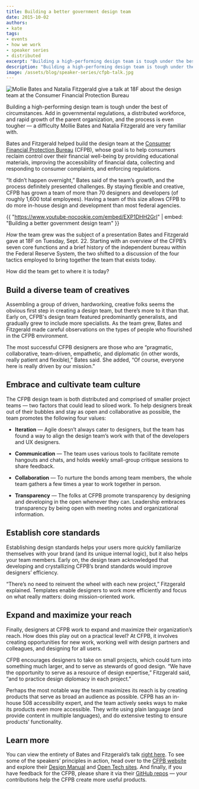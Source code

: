 ```yaml
---
title: Building a better government design team
date: 2015-10-02
authors:
- kate
tags:
- events
- how we work
- speaker series
- distributed
excerpt: "Building a high-performing design team is tough under the best of circumstances. Add in governmental regulations, a distributed workforce, and rapid growth of the parent organization, and the process is even tougher."
description: "Building a high-performing design team is tough under the best of circumstances. Add in governmental regulations, a distributed workforce, and rapid growth of the parent organization, and the process is even tougher."
image: /assets/blog/speaker-series/cfpb-talk.jpg
---
```


![Mollie Bates and Natalia Fitzgerald give a talk at 18F about the design team at the Consumer
Financial Protection Bureau]({{site.baseurl}}/assets/blog/speaker-series/cfpb-talk.jpg)

Building a high-performing design team is tough under the best of
circumstances. Add in governmental regulations, a distributed workforce,
and rapid growth of the parent organization, and the process is even
tougher — a difficulty Mollie Bates and Natalia Fitzgerald are very
familiar with.

Bates and Fitzgerald helped build the design team at the [Consumer
Financial Protection Bureau](http://www.consumerfinance.gov/) (CFPB),
whose goal is to help consumers reclaim control over their financial
well-being by providing educational materials, improving the
accessibility of financial data, collecting and responding to consumer
complaints, and enforcing regulations.

“It didn’t happen overnight,” Bates said of the team’s growth, and the
process definitely presented challenges. By staying flexible and
creative, CFPB has grown a team of more than 70 designers and developers
(of roughly 1,600 total employees). Having a team of this size allows
CFPB to do more in-house design and development than most federal
agencies.

{{ "https://www.youtube-nocookie.com/embed/EXP1DHH2GrI" | embed: "Building a better government design team" }}

*How* the team grew was the subject of a presentation Bates and
Fitzgerald gave at 18F on Tuesday, Sept. 22. Starting with an overview
of the CFPB’s seven core functions and a brief history of the
independent bureau within the Federal Reserve System, the two shifted to
a discussion of the four tactics employed to bring together the team
that exists today.

How did the team get to where it is today?

## Build a diverse team of creatives

Assembling a group of driven, hardworking, creative folks seems the
obvious first step in creating a design team, but there’s more to it
than that. Early on, CFPB's design team featured predominantly
generalists, and gradually grew to include more specialists. As the team
grew, Bates and Fitzgerald made careful observations on the types of
people who flourished in the CFPB environment.

The most successful CFPB designers are those who are “pragmatic,
collaborative, team-driven, empathetic, and diplomatic (in other words,
really patient and flexible),” Bates said. She added, “Of course,
everyone here is really driven by our mission.”

## Embrace and cultivate team culture

The CFPB design team is both distributed and comprised of smaller
project teams — two factors that could lead to siloed work. To help
designers break out of their bubbles and stay as open and collaborative
as possible, the team promotes the following four values:

-   **Iteration** — Agile doesn’t always cater to designers, but the team has found a way to align the design team’s work with that of the developers and UX designers.

-   **Communication** — The team uses various tools to facilitate remote hangouts and chats, and holds weekly small-group critique sessions to share feedback.

-   **Collaboration** — To nurture the bonds among team members, the whole team gathers a few times a year to work together in person.

-   **Transparency** — The folks at CFPB promote transparency by designing and developing in the open whenever they can. Leadership embraces transparency by being open with meeting notes and organizational information.

## Establish core standards

Establishing design standards helps your users more quickly familiarize
themselves with your brand (and its unique internal logic), but it also
helps your team members. Early on, the design team acknowledged that
developing and crystallizing CFPB’s brand standards would improve
designers’ efficiency.

“There’s no need to reinvent the wheel with each new project,”
Fitzgerald explained. Templates enable designers to work more
efficiently and focus on what really matters: doing mission-oriented
work.

## Expand and maximize your reach

Finally, designers at CFPB work to expand and maximize their
organization’s reach. How does this play out on a practical level? At
CFPB, it involves creating opportunities for new work, working well with
design partners and colleagues, and designing for all users.

CFPB encourages designers to take on small projects, which could turn
into something much larger, and to serve as stewards of good design. “We
have the opportunity to serve as a resource of design expertise,”
Fitzgerald said, “and to practice design diplomacy in each project.”

Perhaps the most notable way the team maximizes its reach is by creating
products that serve as broad an audience as possible. CFPB has an
in-house 508 accessibility expert, and the team actively seeks ways to
make its products even more accessible. They write using plain language
(and provide content in multiple languages), and do extensive testing to
ensure products’ functionality.

## Learn more

You can view the entirety of Bates and Fitzgerald’s talk [right
here](https://www.youtube.com/watch?v=EXP1DHH2GrI). To see some of the
speakers’ principles in action, head over to the [CFPB website](http://www.consumerfinance.gov/)
and explore their [Design Manual](https://cfpb.github.io/design-manual/)
and [Open Tech sites](http://cfpb.github.io/). And finally, if
you have feedback for the CFPB, please share it via their [GitHub repos](https://github.com/cfpb) — your
contributions help the CFPB create more useful products.
